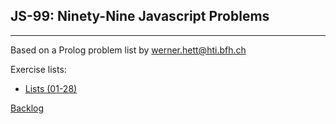 ## JS-99: Ninety-Nine Javascript Problems
---
Based on a Prolog problem list by werner.hett@hti.bfh.ch

Exercise lists:
- [Lists (01-28)](/src/lists.md)

 [Backlog](/src/backlog.md)